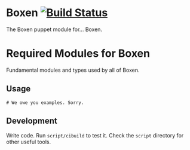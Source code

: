 # Boxen [![Build Status](https://travis-ci.org/boxen/puppet-boxen.png?branch=2.x)](https://travis-ci.org/boxen/puppet-boxen)

The Boxen puppet module for... Boxen.

# Required Modules for Boxen

Fundamental modules and types used by all of Boxen.

## Usage

```puppet
# We owe you examples. Sorry.
```

## Development

Write code. Run `script/cibuild` to test it. Check the `script`
directory for other useful tools.
